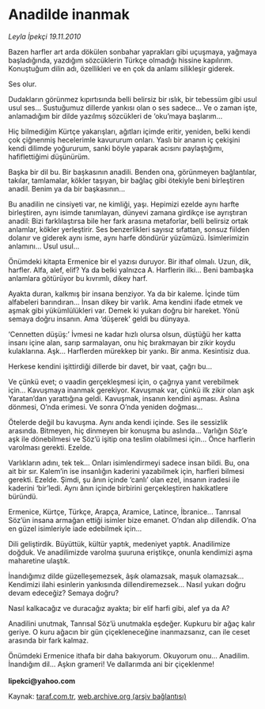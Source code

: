 # Anadilde inanmak

*Leyla İpekçi 19.11.2010*

<div class="yazi"><p>Bazen harfler art arda dökülen sonbahar yaprakları gibi uçuşmaya, yağmaya başladığında, yazdığım sözcüklerin Türkçe olmadığı hissine kapılırım. Konuştuğum dilin adı, özellikleri ve en çok da anlamı silikleşir giderek. </p>
<p>Ses olur. </p>
<p>Dudakların görünmez kıpırtısında belli belirsiz bir ıslık, bir tebessüm gibi usul usul ses... Sustuğumuz dillerde yankısı olan o ses sadece... Ve o zaman işte, anlamadığım bir dilde yazılmış sözcükleri de ‘oku’maya başlarım... </p>
<p>Hiç bilmediğim Kürtçe yakarışları, ağıtları içimde eritir, yeniden, belki kendi çok çiğnenmiş hecelerimle kavururum onları. Yaslı bir ananın iç çekişini kendi dilimde yoğururum, sanki böyle yaparak acısını paylaştığımı, hafiflettiğimi düşünürüm.</p>
<p>Başka bir dil bu. Bir başkasının anadili. Benden ona, görünmeyen bağlantılar, takılar, tamlamalar, kökler taşıyan, bir bağlaç gibi ötekiyle beni birleştiren anadil. Benim ya da bir başkasının...</p>
<p>Bu anadilin ne cinsiyeti var, ne kimliği, yaşı. Hepimizi ezelde aynı harfte birleştiren, aynı isimde tanımlayan, dünyevi zamana girdikçe ise ayrıştıran anadil: Bizi farklılaştırsa bile her fark arasına metaforlar, belli belirsiz ortak anlamlar, kökler yerleştirir. Ses benzerlikleri sayısız sıfattan, sonsuz fiilden dolanır ve giderek aynı isme, aynı harfe döndürür yüzümüzü. İsimlerimizin anlamını... Usul usul...</p>
<p>Önümdeki kitapta Ermenice bir el yazısı duruyor. Bir ithaf olmalı. Uzun, dik, harfler. Alfa, alef, elif? Ya da belki yalnızca A. Harflerin ilki... Beni bambaşka anlamlara götürüyor bu kıvrımlı, dikey harf.</p>
<p>Ayakta duran, kalkmış bir insana benziyor. Ya da bir kaleme. İçinde tüm alfabeleri barındıran... İnsan dikey bir varlık. Ama kendini ifade etmek ve aşmak gibi yükümlülükleri var. Demek ki yukarı doğru bir hareket. Yönü semaya doğru insanın. Ama ‘düşerek’ geldi bu dünyaya. </p>
<p>‘Cennetten düşüş:’ İvmesi ne kadar hızlı olursa olsun, düştüğü her katta insanı içine alan, sarıp sarmalayan, onu hiç bırakmayan bir zikir koydu kulaklarına. Aşk... Harflerden mürekkep bir yankı. Bir anma. Kesintisiz dua. </p>
<p>Herkese kendini işittirdiği dillerde bir davet, bir vaat, çağrı bu... </p>
<p>Ve çünkü evet; o vaadin gerçekleşmesi için, o çağrıya yanıt verebilmek için... Kavuşmaya inanmak gerekiyor. Kavuşmak var, çünkü ilk zikir olan aşk Yaratan’dan yarattığına geldi. Kavuşmak, insanın kendini aşması. Aslına dönmesi, O’nda erimesi. Ve sonra O’nda yeniden doğması...</p>
<p>Ötelerde değil bu kavuşma. Aynı anda kendi içinde. Ses ile sessizlik arasında. Bitmeyen, hiç dinmeyen bir konuşma bu aslında... Varlığın Söz’e aşk ile dönebilmesi ve Söz’ü işitip ona teslim olabilmesi için... Önce harflerin varolması gerekti. Ezelde.</p>
<p>Varlıkların adını, tek tek... Onları isimlendirmeyi sadece insan bildi. Bu, ona ait bir sır. Kalem’in ise insanlığın kaderini yazabilmek için, harfleri bilmesi gerekti. Ezelde. Şimdi, şu ânın içinde ‘canlı’ olan ezel, insanın iradesi ile kaderini ‘bir’ledi. Aynı ânın içinde birbirini gerçekleştiren hakikatlere büründü.</p>
<p>Ermenice, Kürtçe, Türkçe, Arapça, Aramice, Latince, İbranice... Tanrısal Söz’ün insana armağan ettiği isimler bize emanet. O’ndan alıp dillendik. O’na en güzel isimleriyle iade edebilmek için...</p>
<p>Dili geliştirdik. Büyüttük, kültür yaptık, medeniyet yaptık. Anadilimize doğduk. Ve anadilimizde varolma şuuruna eriştikçe, onunla kendimizi aşma maharetine ulaştık.</p>
<p>İnandığımız dilde güzelleşemezsek, âşık olamazsak, maşuk olamazsak... Kendimizi ilahi esinlerin yankısında dillendiremezsek... Nasıl yukarı doğru devam edeceğiz? Semaya doğru?</p>
<p>Nasıl kalkacağız ve duracağız ayakta; bir elif harfi gibi, alef ya da A?</p>
<p>Anadilini unutmak, Tanrısal Söz’ü unutmakla eşdeğer. Kupkuru bir ağaç kalır geriye. O kuru ağacın bir gün çiçekleneceğine inanmazsanız, can ile ceset arasında bir fark kalmaz. </p>
<p>Önümdeki Ermenice ithafa bir daha bakıyorum. Okuyorum onu... Anadilim. İnandığım dil... Aşkın grameri! Ve dallarımda ani bir çiçeklenme!<br/><br/><b>lipekci@yahoo.com</b></p></div>

Kaynak: [taraf.com.tr](http://www.taraf.com.tr:80/leyla-ipekci/makale-anadilde-inanmak.htm), [web.archive.org (arşiv bağlantısı)](http://web.archive.org/web/20101122090248/http://www.taraf.com.tr:80/leyla-ipekci/makale-anadilde-inanmak.htm)
